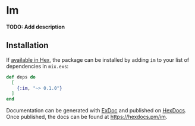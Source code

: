 # Im

**TODO: Add description**

## Installation

If [available in Hex](https://hex.pm/docs/publish), the package can be installed
by adding `im` to your list of dependencies in `mix.exs`:

```elixir
def deps do
  [
    {:im, "~> 0.1.0"}
  ]
end
```

Documentation can be generated with [ExDoc](https://github.com/elixir-lang/ex_doc)
and published on [HexDocs](https://hexdocs.pm). Once published, the docs can
be found at <https://hexdocs.pm/im>.

